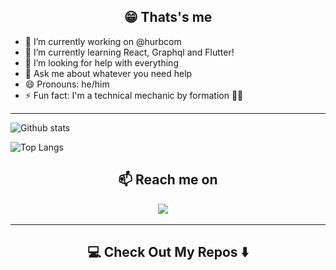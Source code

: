 <h2 align="center">😁 Thats's me </h2>


- 🔭 I’m currently working on @hurbcom
- 🌱 I’m currently learning React, Graphql and Flutter!
- 🤔 I’m looking for help with everything
- 💬 Ask me about whatever you need help
- 😄 Pronouns: he/him
- ⚡ Fun fact: I'm a technical mechanic by formation 🤷‍♂️

<hr>

![Github stats](https://github-readme-stats.vercel.app/api?username=Imperiali&layout=compact&hide_border=true&count_private=true&show_icons=true&theme=gotham&include_all_commits=true)

![Top Langs](https://github-readme-stats.vercel.app/api/top-langs/?username=Imperiali&layout=compact&hide_border=true&count_private=true&show_icons=true&theme=gotham&hide=html,css)

<h2  align="center">📫 Reach me on</h2>
<p align="center">
  <a target="_blank"href="https://www.linkedin.com/in/igor-imperiali/"><img src="https://img.shields.io/badge/linkedin-%230077B5.svg?&style=for-the-badge&logo=linkedin&logoColor=white" /></a>&nbsp;&nbsp;&nbsp;&nbsp;
</p>

<hr>

<h2  align="center">💻 Check Out My Repos ⬇️ </h2>

<!--
**imperiali/imperiali** is a ✨ _special_ ✨ repository because its `README.md` (this file) appears on your GitHub profile.

Here are some ideas to get you started:

- 🔭 I’m currently working on ...
- 🌱 I’m currently learning ...
- 👯 I’m looking to collaborate on ...
- 🤔 I’m looking for help with ...
- 💬 Ask me about ...
- 📫 How to reach me: ...
- 😄 Pronouns: ...
- ⚡ Fun fact: ...
-->

